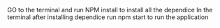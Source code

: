 GO to the terminal and run NPM install to install all the dependice 
In the terminal after installing dependice run npm start to run the application
